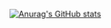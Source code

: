[![Anurag's GitHub stats](https://github-readme-stats.vercel.app/api?username=MyJacking)](https://github.com/anuraghazra/github-readme-stats)
